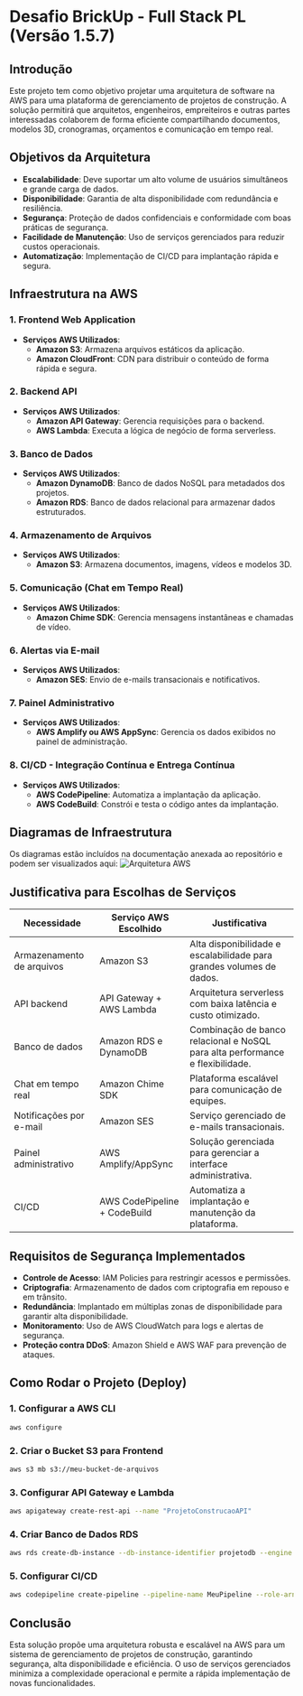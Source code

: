 # Desafio BrickUp - Full Stack PL (Versão 1.5.7)

## Introdução
Este projeto tem como objetivo projetar uma arquitetura de software na AWS para uma plataforma de gerenciamento de projetos de construção. A solução permitirá que arquitetos, engenheiros, empreiteiros e outras partes interessadas colaborem de forma eficiente compartilhando documentos, modelos 3D, cronogramas, orçamentos e comunicação em tempo real.

## Objetivos da Arquitetura
- **Escalabilidade**: Deve suportar um alto volume de usuários simultâneos e grande carga de dados.
- **Disponibilidade**: Garantia de alta disponibilidade com redundância e resiliência.
- **Segurança**: Proteção de dados confidenciais e conformidade com boas práticas de segurança.
- **Facilidade de Manutenção**: Uso de serviços gerenciados para reduzir custos operacionais.
- **Automatização**: Implementação de CI/CD para implantação rápida e segura.

## Infraestrutura na AWS

### 1. **Frontend Web Application**
- **Serviços AWS Utilizados**:
  - **Amazon S3**: Armazena arquivos estáticos da aplicação.
  - **Amazon CloudFront**: CDN para distribuir o conteúdo de forma rápida e segura.

### 2. **Backend API**
- **Serviços AWS Utilizados**:
  - **Amazon API Gateway**: Gerencia requisições para o backend.
  - **AWS Lambda**: Executa a lógica de negócio de forma serverless.

### 3. **Banco de Dados**
- **Serviços AWS Utilizados**:
  - **Amazon DynamoDB**: Banco de dados NoSQL para metadados dos projetos.
  - **Amazon RDS**: Banco de dados relacional para armazenar dados estruturados.

### 4. **Armazenamento de Arquivos**
- **Serviços AWS Utilizados**:
  - **Amazon S3**: Armazena documentos, imagens, vídeos e modelos 3D.

### 5. **Comunicação (Chat em Tempo Real)**
- **Serviços AWS Utilizados**:
  - **Amazon Chime SDK**: Gerencia mensagens instantâneas e chamadas de vídeo.

### 6. **Alertas via E-mail**
- **Serviços AWS Utilizados**:
  - **Amazon SES**: Envio de e-mails transacionais e notificativos.

### 7. **Painel Administrativo**
- **Serviços AWS Utilizados**:
  - **AWS Amplify ou AWS AppSync**: Gerencia os dados exibidos no painel de administração.

### 8. **CI/CD - Integração Contínua e Entrega Contínua**
- **Serviços AWS Utilizados**:
  - **AWS CodePipeline**: Automatiza a implantação da aplicação.
  - **AWS CodeBuild**: Constrói e testa o código antes da implantação.

## Diagramas de Infraestrutura

Os diagramas estão incluídos na documentação anexada ao repositório e podem ser visualizados aqui:
![Arquitetura AWS](/projeto%20de%20construção%20em%20nuvem%20-%20AWS.jpgprojeto-de-construcao-em-nuvem-AWS.jpg)

## Justificativa para Escolhas de Serviços

| Necessidade | Serviço AWS Escolhido | Justificativa |
|-------------|------------------|--------------|
| Armazenamento de arquivos | Amazon S3 | Alta disponibilidade e escalabilidade para grandes volumes de dados. |
| API backend | API Gateway + AWS Lambda | Arquitetura serverless com baixa latência e custo otimizado. |
| Banco de dados | Amazon RDS e DynamoDB | Combinação de banco relacional e NoSQL para alta performance e flexibilidade. |
| Chat em tempo real | Amazon Chime SDK | Plataforma escalável para comunicação de equipes. |
| Notificações por e-mail | Amazon SES | Serviço gerenciado de e-mails transacionais. |
| Painel administrativo | AWS Amplify/AppSync | Solução gerenciada para gerenciar a interface administrativa. |
| CI/CD | AWS CodePipeline + CodeBuild | Automatiza a implantação e manutenção da plataforma. |

## Requisitos de Segurança Implementados

- **Controle de Acesso**: IAM Policies para restringir acessos e permissões.
- **Criptografia**: Armazenamento de dados com criptografia em repouso e em trânsito.
- **Redundância**: Implantado em múltiplas zonas de disponibilidade para garantir alta disponibilidade.
- **Monitoramento**: Uso de AWS CloudWatch para logs e alertas de segurança.
- **Proteção contra DDoS**: Amazon Shield e AWS WAF para prevenção de ataques.

## Como Rodar o Projeto (Deploy)

### 1. Configurar a AWS CLI
```sh
aws configure
```

### 2. Criar o Bucket S3 para Frontend
```sh
aws s3 mb s3://meu-bucket-de-arquivos
```

### 3. Configurar API Gateway e Lambda
```sh
aws apigateway create-rest-api --name "ProjetoConstrucaoAPI"
```

### 4. Criar Banco de Dados RDS
```sh
aws rds create-db-instance --db-instance-identifier projetodb --engine mysql --allocated-storage 20 --db-instance-class db.t3.micro --master-username admin --master-user-password minhaSenhaSegura
```

### 5. Configurar CI/CD
```sh
aws codepipeline create-pipeline --pipeline-name MeuPipeline --role-arn arn:aws:iam::123456789012:role/service-role/AWSCodePipelineServiceRole
```

## Conclusão

Esta solução propõe uma arquitetura robusta e escalável na AWS para um sistema de gerenciamento de projetos de construção, garantindo segurança, alta disponibilidade e eficiência. O uso de serviços gerenciados minimiza a complexidade operacional e permite a rápida implementação de novas funcionalidades.

